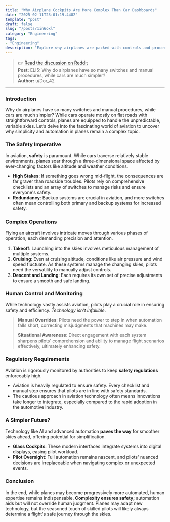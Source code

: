 ```yaml
---
title: "Why Airplane Cockpits Are More Complex Than Car Dashboards"
date: "2025-02-11T23:01:19.448Z"
template: "post"
draft: false
slug: "/posts/1in6oxl"
category: "Engineering"
tags:
- "Engineering"
description: "Explore why airplanes are packed with controls and procedures, emphasizing safety and precision."
---
```

>👉 [Read the discussion on Reddit](https://www.reddit.com/r/explainlikeimfive/comments/1in6oxl)  
>**Post:** ELI5: Why do airplanes have so many switches and manual procedures, while cars are much simpler?  
>**Author:** u/Dor_42  
---

### Introduction

Why do airplanes have so many switches and manual procedures, while cars are much simpler? While cars operate mostly on flat roads with straightforward controls, planes are equipped to handle the unpredictable, variable skies. Let’s delve into the fascinating world of aviation to uncover why simplicity and automation in planes remain a complex topic.

### The **Safety** Imperative

In aviation, **safety** is paramount. While cars traverse relatively stable environments, planes soar through a three-dimensional space affected by ever-changing factors like altitude and weather conditions.

- **High Stakes**: If something goes wrong mid-flight, the consequences are far graver than roadside troubles. Pilots rely on comprehensive checklists and an array of switches to manage risks and ensure everyone's safety.
- **Redundancy**: Backup systems are crucial in aviation, and more switches often mean controlling both primary and backup systems for increased safety.

### Complex Operations

Flying an aircraft involves intricate moves through various phases of operation, each demanding precision and attention.

1. **Takeoff**: Launching into the skies involves meticulous management of multiple systems.
2. **Cruising**: Even at cruising altitude, conditions like air pressure and wind speed fluctuate. As these systems manage the changing skies, pilots need the versatility to manually adjust controls.
3. **Descent and Landing**: Each requires its own set of precise adjustments to ensure a smooth and safe landing.

### Human Control and Monitoring

While technology vastly assists aviation, pilots play a crucial role in ensuring safety and efficiency. *Technology isn’t infallible*.

> **Manual Overrides**: Pilots need the power to step in when automation falls short, correcting misjudgments that machines may make.
>
> **Situational Awareness**: Direct engagement with each system sharpens pilots' comprehension and ability to manage flight scenarios effectively, ultimately enhancing safety.

### Regulatory Requirements

Aviation is rigorously monitored by authorities to keep **safety regulations** enforceably high.

- Aviation is heavily regulated to ensure safety. Every checklist and manual step ensures that pilots are in line with safety standards.
- The cautious approach in aviation technology often means innovations take longer to integrate, especially compared to the rapid adoption in the automotive industry.

### A Simpler Future?

Technology like AI and advanced automation **paves the way** for smoother skies ahead, offering potential for simplification.

- **Glass Cockpits**: These modern interfaces integrate systems into digital displays, easing pilot workload. 
- **Pilot Oversight**: Full automation remains nascent, and pilots' nuanced decisions are irreplaceable when navigating complex or unexpected events.

### Conclusion

In the end, while planes may become progressively more automated, human expertise remains indispensable. **Complexity ensures safety;** automation aids but will not override human judgment. Planes may adapt new technology, but the seasoned touch of skilled pilots will likely always determine a flight's safe journey through the skies.